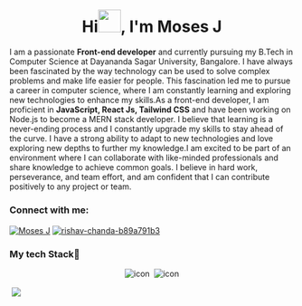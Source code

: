 <div align="center"><h1>Hi<img src="https://em-content.zobj.net/source/microsoft-teams/337/waving-hand_1f44b.png" width="40" height="40" />, I'm Moses J</h1></div>
<p>
  I am a passionate <strong>Front-end developer</strong> and currently pursuing my B.Tech in Computer Science at Dayananda Sagar University, Bangalore. I  have always been fascinated by the way technology can be used to solve complex problems and make life easier for people. This fascination led me to pursue a career in computer science, where I am constantly learning and exploring new technologies to enhance my skills.As a front-end developer, I am proficient in <strong>JavaScript, React Js, Tailwind CSS</strong> and have been working on Node.js to become a MERN stack developer. I believe that learning is a never-ending process and I constantly upgrade my skills to stay ahead of the curve. I have a strong ability to adapt to new technologies and love exploring new depths to further my knowledge.I am excited to be part of an environment where I can collaborate with like-minded professionals and share knowledge to achieve common goals. I believe in hard work, perseverance, and team effort, and am confident that I can contribute positively to any project or team.
</p>

<h3 align="left">Connect with me:</h3>
<p align="left">
<a href="https://twitter.com/acc-name" target="blank"><img align="center" src="https://img.shields.io/badge/Twitter-1DA1F2?style=for-the-badge&logo=twitter&logoColor=white" alt="Moses J"/></a>
<a href="https://www.linkedin.com/in/moses-j-ba069624b/" target="blank"><img align="center" src="https://img.shields.io/badge/LinkedIn-0077B5?style=for-the-badge&logo=linkedin&logoColor=white" alt="rishav-chanda-b89a791b3" /></a>

<h3 align="left">My tech Stack🚀</h3>
<p align="center">
   <img src="https://img.shields.io/badge/Bootstrap-563D7C?style=for-the-badge&logo=bootstrap&logoColor=white" alt="" />
  <img src="https://img.shields.io/badge/Tailwind_CSS-38B2AC?style=for-the-badge&logo=tailwind-css&logoColor=white" alt="" />
  <img src="https://img.shields.io/badge/JavaScript-323330?style=for-the-badge&logo=javascript&logoColor=F7DF1E" alt=""/>
  <img src="https://img.shields.io/badge/React-20232A?style=for-the-badge&logo=react&logoColor=61DAFB" alt="icon" />
  <img src="https://img.shields.io/badge/Redux-593D88?style=for-the-badge&logo=redux&logoColor=white" alt=""/>
  <img src="https://img.shields.io/badge/Node.js-339933?style=for-the-badge&logo=nodedotjs&logoColor=white" alt="icon" />
  <img src="https://img.shields.io/badge/Astro-0C1222?style=for-the-badge&logo=astro&logoColor=FDFDFE" alt="" />
  <img src="https://img.shields.io/badge/Vite-B73BFE?style=for-the-badge&logo=vite&logoColor=FFD62E" alt="" />
  <img src="https://img.shields.io/badge/MongoDB-4EA94B?style=for-the-badge&logo=mongodb&logoColor=white" alt="" />
</p>


<p>&nbsp;<img align="center" src="https://github-readme-stats.vercel.app/api?username=MosesJ178&show_icons=true&locale=en&theme=tokyonight" /></p>
